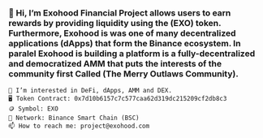 ### 👋 Hi, I’m Exohood Financial Project allows users to earn rewards by providing liquidity using the (EXO) token. Furthermore, Exohood is was one of many decentralized applications (dApps) that form the Binance ecosystem. In paralel Exohood is building a platform is a fully-decentralized and democratized AMM that puts the interests of the community first Called (The Merry Outlaws Community).
    👀 I’m interested in DeFi, dApps, AMM and DEX.
    🖥 Token Contract: 0x7d10b6157c7c577caa62d319dc215209cf2db8c3
    🪙 Symbol: EXO
    🔗 Network: Binance Smart Chain (BSC)
    📫 How to reach me: project@exohood.com

<!--
**exohood/exohood** is a ✨ _special_ ✨ repository because its `README.md` (this file) appears on your GitHub profile.




-->
